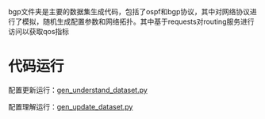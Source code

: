 bgp文件夹是主要的数据集生成代码，包括了ospf和bgp协议，其中对网络协议进行了模拟，随机生成配置参数和网络拓扑。其中基于requests对routing服务进行访问以获取qos指标
# 代码运行
配置更新运行：[gen_understand_dataset.py](bgp%2Fgen_understand_dataset.py)

配置理解运行：[gen_update_dataset.py](bgp%2Fgen_update_dataset.py)
